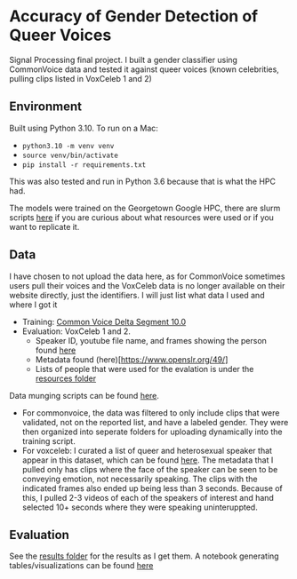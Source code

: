 # Accuracy of Gender Detection of Queer Voices
Signal Processing final project. I built a gender classifier using CommonVoice data and tested it against queer voices (known celebrities, pulling clips listed in VoxCeleb 1 and 2)

## Environment
Built using Python 3.10. To run on a Mac:
- `python3.10 -m venv venv`
- `source venv/bin/activate`
- `pip install -r requirements.txt`

This was also tested and run in Python 3.6 because that is what the HPC had.

The models were trained on the Georgetown Google HPC, there are slurm scripts [here](scripts/slurm/) if you are curious about what resources were used or if you want to replicate it.

## Data
I have chosen to not upload the data here, as for CommonVoice sometimes users pull their voices and the VoxCeleb data is no longer available on their website directly, just the identifiers. I will just list what data I used and where I got it
- Training: [Common Voice Delta Segment 10.0](https://commonvoice.mozilla.org/en/datasets)
- Evaluation: VoxCeleb 1 and 2. 
    - Speaker ID, youtube file name, and frames showing the person found [here](https://mm.kaist.ac.kr/datasets/voxceleb/index.html)
    - Metadata found (here)[https://www.openslr.org/49/]
    - Lists of people that were used for the evalation is under the [resources folder](resources/)

Data munging scripts can be found [here](scripts/data_munging).
- For commonvoice, the data was filtered to only include clips that were validated, not on the reported list, and have a labeled gender. They were then organized into seperate folders for uploading dynamically into the training script.
- For voxceleb: I curated a list of queer and heterosexual speaker that appear in this dataset, which can be found [here](resources/). The metadata that I pulled only has clips where the face of the speaker can be seen to be conveying emotion, not necessarily speaking. The clips with the indicated frames also ended up being less than 3 seconds. Because of  this, I pulled 2-3 videos of each of the speakers of interest and hand selected 10+ seconds where they were speaking uninteruppted.  

## Evaluation
See the [results folder](results/) for the results as I get them. A notebook generating tables/visualizations can be found [here](results/result_notebook.ipynb)
